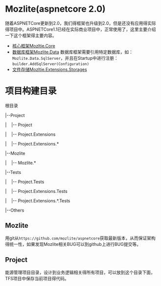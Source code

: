 # Mozlite(aspnetcore 2.0)

随着ASPNETCore更新到2.0，我们得框架也升级到2.0，但是还没有应用得实际得项目中。ASPNETCore1.1已经在实际商业项目中，正常使用了，这里主要介绍一下这个框架得主要内容。

* [核心框架Mozltie.Core](https://github.com/Mozlite/aspnetcore/blob/master/Mozlite.Core/README.md)
* [数据库框架Mozlite.Data](https://github.com/Mozlite/aspnetcore/blob/master/Mozlite.Data/README.md)
   数据库框架需要引用特定数据库，如：`Mozlite.Data.SqlServer`，并且在Startup中进行注册：`builder.AddSqlServer(Configuration)`
* [文件存储Mozltie.Extensions.Storages](https://github.com/Mozlite/aspnetcore/blob/master/Mozlite.Extensions.Storages/README.md)

# 项目构建目录

根目录

|--Project

|&nbsp;&nbsp;&nbsp;&nbsp;|-- Project

|&nbsp;&nbsp;&nbsp;&nbsp;|-- Project.Extensions

|&nbsp;&nbsp;&nbsp;&nbsp;|-- Project.Extensions.*

|--Mozlite

|&nbsp;&nbsp;&nbsp;&nbsp;|-- Mozlite.*

|--Tests

|&nbsp;&nbsp;&nbsp;&nbsp;|-- Project.Tests

|&nbsp;&nbsp;&nbsp;&nbsp;|-- Project.Extensions.Tests

|&nbsp;&nbsp;&nbsp;&nbsp;|-- Project.Extensions.*.Tests

|--Others

## Mozlite

用git从`https://github.com/mozlite/aspnetcore`获取最新版本，从而保证架构得统一性，如果发现Mozlite相关BUG可以到github上进行BUG提交等。

## Project

能源管理项目目录，设计到业务逻辑相关得所有项目，可以放到这个目录下面，TFS项目中保存当前项目得代码。

